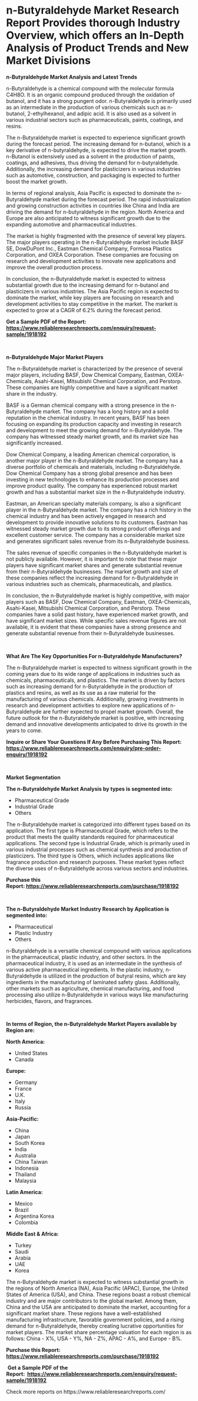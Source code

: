 <p><h1>n-Butyraldehyde Market Research Report Provides thorough Industry Overview, which offers an In-Depth Analysis of Product Trends and New Market Divisions</h1></p><p><strong>n-Butyraldehyde Market Analysis and Latest Trends</strong></p>
<p><p>n-Butyraldehyde is a chemical compound with the molecular formula C4H8O. It is an organic compound produced through the oxidation of butanol, and it has a strong pungent odor. n-Butyraldehyde is primarily used as an intermediate in the production of various chemicals such as n-butanol, 2-ethylhexanol, and adipic acid. It is also used as a solvent in various industrial sectors such as pharmaceuticals, paints, coatings, and resins.</p><p>The n-Butyraldehyde market is expected to experience significant growth during the forecast period. The increasing demand for n-butanol, which is a key derivative of n-butyraldehyde, is expected to drive the market growth. n-Butanol is extensively used as a solvent in the production of paints, coatings, and adhesives, thus driving the demand for n-butyraldehyde. Additionally, the increasing demand for plasticizers in various industries such as automotive, construction, and packaging is expected to further boost the market growth.</p><p>In terms of regional analysis, Asia Pacific is expected to dominate the n-Butyraldehyde market during the forecast period. The rapid industrialization and growing construction activities in countries like China and India are driving the demand for n-butyraldehyde in the region. North America and Europe are also anticipated to witness significant growth due to the expanding automotive and pharmaceutical industries.</p><p>The market is highly fragmented with the presence of several key players. The major players operating in the n-Butyraldehyde market include BASF SE, DowDuPont Inc., Eastman Chemical Company, Formosa Plastics Corporation, and OXEA Corporation. These companies are focusing on research and development activities to innovate new applications and improve the overall production process.</p><p>In conclusion, the n-Butyraldehyde market is expected to witness substantial growth due to the increasing demand for n-butanol and plasticizers in various industries. The Asia Pacific region is expected to dominate the market, while key players are focusing on research and development activities to stay competitive in the market. The market is expected to grow at a CAGR of 6.2% during the forecast period.</p></p>
<p><strong>Get a Sample PDF of the Report:&nbsp; <a href="https://www.reliableresearchreports.com/enquiry/request-sample/1918192">https://www.reliableresearchreports.com/enquiry/request-sample/1918192</a></strong></p>
<p>&nbsp;</p>
<p><strong>n-Butyraldehyde Major Market Players</strong></p>
<p><p>The n-Butyraldehyde market is characterized by the presence of several major players, including BASF, Dow Chemical Company, Eastman, OXEA-Chemicals, Asahi-Kasei, Mitsubishi Chemical Corporation, and Perstorp. These companies are highly competitive and have a significant market share in the industry.</p><p>BASF is a German chemical company with a strong presence in the n-Butyraldehyde market. The company has a long history and a solid reputation in the chemical industry. In recent years, BASF has been focusing on expanding its production capacity and investing in research and development to meet the growing demand for n-Butyraldehyde. The company has witnessed steady market growth, and its market size has significantly increased.</p><p>Dow Chemical Company, a leading American chemical corporation, is another major player in the n-Butyraldehyde market. The company has a diverse portfolio of chemicals and materials, including n-Butyraldehyde. Dow Chemical Company has a strong global presence and has been investing in new technologies to enhance its production processes and improve product quality. The company has experienced robust market growth and has a substantial market size in the n-Butyraldehyde industry.</p><p>Eastman, an American specialty materials company, is also a significant player in the n-Butyraldehyde market. The company has a rich history in the chemical industry and has been actively engaged in research and development to provide innovative solutions to its customers. Eastman has witnessed steady market growth due to its strong product offerings and excellent customer service. The company has a considerable market size and generates significant sales revenue from its n-Butyraldehyde business.</p><p>The sales revenue of specific companies in the n-Butyraldehyde market is not publicly available. However, it is important to note that these major players have significant market shares and generate substantial revenue from their n-Butyraldehyde businesses. The market growth and size of these companies reflect the increasing demand for n-Butyraldehyde in various industries such as chemicals, pharmaceuticals, and plastics.</p><p>In conclusion, the n-Butyraldehyde market is highly competitive, with major players such as BASF, Dow Chemical Company, Eastman, OXEA-Chemicals, Asahi-Kasei, Mitsubishi Chemical Corporation, and Perstorp. These companies have a solid past history, have experienced market growth, and have significant market sizes. While specific sales revenue figures are not available, it is evident that these companies have a strong presence and generate substantial revenue from their n-Butyraldehyde businesses.</p></p>
<p>&nbsp;</p>
<p><strong>What Are The Key Opportunities For n-Butyraldehyde Manufacturers?</strong></p>
<p><p>The n-Butyraldehyde market is expected to witness significant growth in the coming years due to its wide range of applications in industries such as chemicals, pharmaceuticals, and plastics. The market is driven by factors such as increasing demand for n-Butyraldehyde in the production of plastics and resins, as well as its use as a raw material for the manufacturing of various chemicals. Additionally, growing investments in research and development activities to explore new applications of n-Butyraldehyde are further expected to propel market growth. Overall, the future outlook for the n-Butyraldehyde market is positive, with increasing demand and innovative developments anticipated to drive its growth in the years to come.</p></p>
<p><strong>Inquire or Share Your Questions If Any Before Purchasing This Report: <a href="https://www.reliableresearchreports.com/enquiry/pre-order-enquiry/1918192">https://www.reliableresearchreports.com/enquiry/pre-order-enquiry/1918192</a></strong></p>
<p>&nbsp;</p>
<p><strong>Market Segmentation</strong></p>
<p><strong>The n-Butyraldehyde Market Analysis by types is segmented into:</strong></p>
<p><ul><li>Pharmaceutical Grade</li><li>Industrial Grade</li><li>Others</li></ul></p>
<p><p>The n-Butyraldehyde market is categorized into different types based on its application. The first type is Pharmaceutical Grade, which refers to the product that meets the quality standards required for pharmaceutical applications. The second type is Industrial Grade, which is primarily used in various industrial processes such as chemical synthesis and production of plasticizers. The third type is Others, which includes applications like fragrance production and research purposes. These market types reflect the diverse uses of n-Butyraldehyde across various sectors and industries.</p></p>
<p><strong>Purchase this Report:&nbsp;<a href="https://www.reliableresearchreports.com/purchase/1918192">https://www.reliableresearchreports.com/purchase/1918192</a></strong></p>
<p>&nbsp;</p>
<p><strong>The n-Butyraldehyde Market Industry Research by Application is segmented into:</strong></p>
<p><ul><li>Pharmaceutical</li><li>Plastic Industry</li><li>Others</li></ul></p>
<p><p>n-Butyraldehyde is a versatile chemical compound with various applications in the pharmaceutical, plastic industry, and other sectors. In the pharmaceutical industry, it is used as an intermediate in the synthesis of various active pharmaceutical ingredients. In the plastic industry, n-Butyraldehyde is utilized in the production of butyral resins, which are key ingredients in the manufacturing of laminated safety glass. Additionally, other markets such as agriculture, chemical manufacturing, and food processing also utilize n-Butyraldehyde in various ways like manufacturing herbicides, flavors, and fragrances.</p></p>
<p>&nbsp;</p>
<p><strong>In terms of Region, the n-Butyraldehyde Market Players available by Region are:</strong></p>
<p>
    <p> <strong> North America: </strong>
        <ul>
            <li>United States</li>
            <li>Canada</li>
        </ul>
        </p> 
    <p> <strong> Europe: </strong>
        <ul>
            <li>Germany</li>
            <li>France</li>
            <li>U.K.</li>
            <li>Italy</li>
            <li>Russia</li>
        </ul>
        </p> 
    <p> <strong> Asia-Pacific: </strong>
        <ul>
            <li>China</li>
            <li>Japan</li>
            <li>South Korea</li>
            <li>India</li>
            <li>Australia</li>
            <li>China Taiwan</li>
            <li>Indonesia</li>
            <li>Thailand</li>
            <li>Malaysia</li>
        </ul>
        </p> 
    <p> <strong> Latin America: </strong>
        <ul>
            <li>Mexico</li>
            <li>Brazil</li>
            <li>Argentina Korea</li>
            <li>Colombia</li>
        </ul>
        </p> 
    <p> <strong> Middle East & Africa: </strong>
        <ul>
            <li>Turkey</li>
            <li>Saudi</li>
            <li>Arabia</li>
            <li>UAE</li>
            <li>Korea</li>
        </ul>
    </p>
    </p>
<p><p>The n-Butyraldehyde market is expected to witness substantial growth in the regions of North America (NA), Asia Pacific (APAC), Europe, the United States of America (USA), and China. These regions boast a robust chemical industry and are major contributors to the global market. Among them, China and the USA are anticipated to dominate the market, accounting for a significant market share. These regions have a well-established manufacturing infrastructure, favorable government policies, and a rising demand for n-Butyraldehyde, thereby creating lucrative opportunities for market players. The market share percentage valuation for each region is as follows: China - X%, USA - Y%, NA - Z%, APAC - A%, and Europe - B%.</p></p>
<p><strong>Purchase this Report: <a href="https://www.reliableresearchreports.com/purchase/1918192">https://www.reliableresearchreports.com/purchase/1918192</a></strong></p>
<p>&nbsp;<strong>Get a Sample PDF of the Report:&nbsp;&nbsp;<a href="https://www.reliableresearchreports.com/enquiry/request-sample/1918192">https://www.reliableresearchreports.com/enquiry/request-sample/1918192</a></strong></p>
<p><strong></strong></p>
<p>Check more reports on https://www.reliableresearchreports.com/</p>